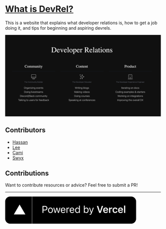 # [What is DevRel?](https://www.whatisdevrel.com/)

This is a website that explains what developer relations is, how to get a job doing it, and tips for beginning and aspiring devrels.

<p align="center">
  <a href="https://www.whatisdevrel.com/"><img src="/public/ogimage_new.png" alt="WhatisDevRel"/></a>
</p>

## Contributors

- [Hassan](https://twitter.com/nutlope)
- [Lee](https://twitter.com/leeerob)
- [Cami](https://twitter.com/camiinthisthang)
- [Swyx](https://twitter.com/swyx)

## Contributions

Want to contribute resources or advice? Feel free to submit a PR!

---

[![Powered by Vercel](/public/powered-by-vercel.svg 'Powered by Vercel')](https://vercel.com/?utm_source=trpc&utm_campaign=oss)

